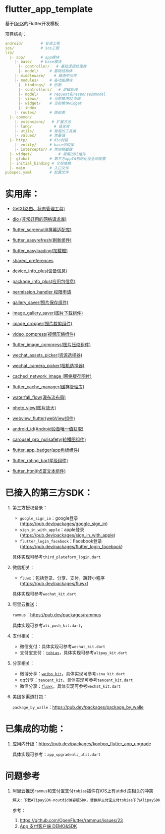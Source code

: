 # flutter_app_template

基于[GetX](https://pub.dev/packages/get)的Flutter开发模板

项目结构：

```yaml
android/ 		# 安卓工程
ios/     		# ios工程
lib/
  |- app/		# app模块
    |- base/	# base模块
      |- controller/   # 基础逻辑处理类
      |- model/		# 基础结构体
    |- middleware/    # 路由中间件
    |- modules/		# 各功能模块
      |- bindings/	# 依赖
      |- controllers/	# 逻辑处理
      |- model/		# request和response的model
      |- views/		# 当前模块UI页面
      |- widget/	# 当前模块widget
      |- index
    |- routes/		# 路由表
  |- common/
    |- extensions/ 	 # 扩展方法
    |- lang/          # 语言库
    |- utils/		# 常用的工具类
    |- values/		# 常量值
  |- http/		    # dio封装
    |- entity/	   	# base结构体
    |- interceptor/	# 常用拦截器 
  |- widget/			# 常用的UI组件
  |- global			# 第三方appId初始化及全局配置
  |- initial_binding # 全局依赖
  |- main			# 入口文件
pubspec.yaml		# 配置文件

```



# 实用库：

- [GetX(路由、状态管理工具)](https://pub.dev/packages/get)

- [dio (非常好用的网络请求库)](https://pub.dev/packages/dio)

- [flutter_screenutil(屏幕适配库)](https://pub.dev/packages/flutter_screenutil)

- [flutter_easyrefresh(刷新组件)](https://pub.dev/packages/flutter_easyrefresh)

- [flutter_easyloading(加载框)](https://pub.dev/packages/flutter_easyloading)

- [shared_preferences](https://pub.dev/packages/shared_preferences)

- [device_info_plus(设备信息)](https://pub.dev/packages/device_info_plus)

- [package_info_plus(应用包信息)](https://pub.dev/packages/package_info_plus)

- [permission_handler 权限申请](https://pub.dev/packages/permission_handler)

- [gallery_saver(照片保存组件)](https://pub.dev/packages/gallery_saver)

- [image_gallery_saver(图片下载组件)](https://pub.dev/packages/image_gallery_saver)

- [image_cropper(照片裁剪组件)](https://pub.dev/packages/image_cropper)

- [video_compress(视频压缩组件)](https://pub.dev/packages/video_compress)

- [flutter_image_compress(图片压缩组件)](https://pub.dev/packages/flutter_image_compress)

- [wechat_assets_picker(资源选择器)](https://pub.dev/packages/wechat_assets_picker)

- [wechat_camera_picker(相机选择器)](https://pub.dev/packages/wechat_camera_picker)

- [cached_network_image (网络缓存图片)](https://pub.dev/packages/cached_network_image)

- [flutter_cache_manager(缓存管理库)](https://pub.dev/packages/flutter_cache_manager)

- [waterfall_flow(瀑布流布局)](https://pub.dev/packages/waterfall_flow)

- [photo_view(图片放大)](https://pub.dev/packages/photo_view)

- [webview_flutter(webView组件)](https://pub.dev/packages/webview_flutter)

- [android_id(Android设备唯一值获取)](https://pub.dev/packages/android_id)

- [carousel_pro_nullsafety(轮播图组件)](https://pub.dev/packages/carousel_pro_nullsafety)

- [flutter_app_badger(app角标组件)](https://pub.dev/packages/flutter_app_badger)

- [flutter_rating_bar(星级组件)](https://pub.dev/packages/flutter_rating_bar)

- [flutter_html(h5富文本组件)](https://pub.dev/packages/flutter_html)

  

# 已接入的第三方SDK：

1. 第三方授权登录：

   - `google_sign_in`：google登录(https://pub.dev/packages/google_sign_in)
   - `sign_in_with_apple`：apple登录(https://pub.dev/packages/sign_in_with_apple)
   - `flutter_login_facebook`：Facebook登录(https://pub.dev/packages/flutter_login_facebook)

   具体实现可参考`third_plateform_login.dart`

2. 微信相关：

   - `fluwx`：包括登录、分享、支付，跳转小程序(https://pub.dev/packages/fluwx)

   具体实现可参考`wechat_kit.dart`

3. 阿里云推送：

   `rammus`：https://pub.dev/packages/rammus

   具体实现可参考`ali_push_kit.dart`，

4. 支付相关：

   - 微信支付：具体实现可参考`wechat_kit.dart`
   - 支付宝支付：[`tobias`](https://pub.dev/packages/tobias)，具体实现可参考`alipay_kit.dart`

5. 分享相关：

   - 微博分享：[`weibo_kit`](https://pub.dev/packages/weibo_kit)，具体实现可参考`sina_kit.dart`
   - qq分享：[`tencent_kit`](https://pub.dev/packages/tencent_kit)，具体实现可参考`tencent_kit.dart`
   - 微信分享：[`fluwx`](https://pub.dev/packages/fluwx)，具体实现可参考`wechat_kit.dart`

6. 美团多渠道打包：

   `package_by_walle`：https://pub.dev/packages/package_by_walle

# 已集成的功能：

1. 应用内升级：https://pub.dev/packages/kooboo_flutter_app_upgrade

   具体实现可参考：`app_upgradeali_util.dart`

# 问题参考

1. 阿里云推送`rammus`和支付宝支付`tobias`插件在iOS上有utdid 库相关的冲突

   ```dart
   解决：下载AlipaySDK-noutdid兼容版SDK，替换掉支付宝支付tobias下的AlipaySDK
   ```

   参考：

   1. https://github.com/OpenFlutter/rammus/issues/23
   2. [App 支付客户端 DEMO&SDK](https://opendocs.alipay.com/open/04km1h)

   
